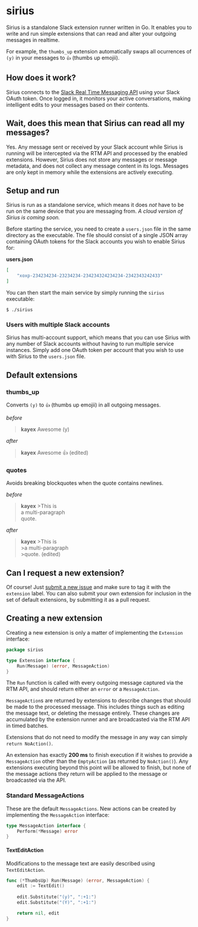 # sirius
Sirius is a standalone Slack extension runner written in Go. It enables you to write and run simple extensions that can read and alter your outgoing messages in realtime.

For example, the `thumbs_up` extension automatically swaps all ocurrences of `(y)` in your messages to `👍` (thumbs up emojii).

## How does it work?
Sirius connects to the [Slack Real Time Messaging API](https://api.slack.com/rtm) using your Slack OAuth token. Once logged in, it monitors your active conversations, making intelligent edits to your messages based on their contents.

## Wait, does this mean that Sirius can read all my messages?
Yes. Any message sent or received by your Slack account while Sirius is running will be intercepted via the RTM API and processed by the enabled extensions. However, Sirius does not store any messages or message metadata, and does not collect any message content in its logs. Messages are only kept in memory while the extensions are actively executing.

## Setup and run
Sirius is run as a standalone service, which means it does *not* have to be run on the same device that you are messaging from. *A cloud version of Sirius is coming soon.*

Before starting the service, you need to create a `users.json` file in the same directory as the executable. The file should consist of a single JSON array containing OAuth tokens for the Slack accounts you wish to enable Sirius for:

**users.json**
```json
[
	"xoxp-234234234-23234234-234234324234234-2342343242433"
]
```

You can then start the main service by simply running the `sirius` executable:
```
$ ./sirius
```

### Users with multiple Slack accounts
Sirius has multi-account support, which means that you can use Sirius with any number of Slack accounts without having to run multiple service instances. Simply add one OAuth token per account that you wish to use with Sirius to the `users.json` file.

## Default extensions

### thumbs_up
Converts `(y)` to `👍` (thumbs up emojii) in all outgoing messages.

*before*

>**kayex** Awesome (y)  

*after*

>**kayex** Awesome 👍 (edited)  

### quotes
Avoids breaking blockquotes when the quote contains newlines.

*before*

>**kayex** >This is  
           a multi-paragraph  
	   quote.  
	     
*after*

>**kayex** >This is  
           >a multi-paragraph  
	   >quote. (edited)

## Can I request a new extension?
Of course! Just [submit a new issue](https://github.com/kayex/sirius/issues/new) and make sure to tag it with the `extension` label. You can also submit your own extension for inclusion in the set of default extensions, by submitting it as a pull request.

## Creating a new extension
Creating a new extension is only a matter of implementing the `Extension` interface:
```go
package sirius

type Extension interface {
	Run(Message) (error, MessageAction)
}
```

The `Run` function is called with every outgoing message captured via the RTM API, and should return either an `error` or a `MessageAction`.

`MessageAction`s are returned by extensions to describe changes that should be made to the processed message. This includes things such as editing the message text, or deleting the message entirely. These changes are accumulated by the extension runner and are broadcasted via the RTM API in timed batches.

Extensions that do not need to modify the message in any way can simply `return NoAction()`.

An extension has exactly **200 ms** to finish execution if it wishes to provide a `MessageAction` other than the `EmptyAction` (as returned by `NoAction()`). Any extensions executing beyond this point will be allowed to finish, but none of the message actions they return will be applied to the message or broadcasted via the API.

### Standard MessageActions
These are the default `MessageActions`. New actions can be created by implementing the `MessageAction` interface:
```go
type MessageAction interface {
	Perform(*Message) error
}
```

#### TextEditAction
Modifications to the message text are easily described using `TextEditAction`.
```go
func (*ThumbsUp) Run(Message) (error, MessageAction) {
	edit := TextEdit()
	
	edit.Substitute("(y)", ":+1:")
	edit.Substitute("(Y)", ":+1:")

	return nil, edit
}
```
